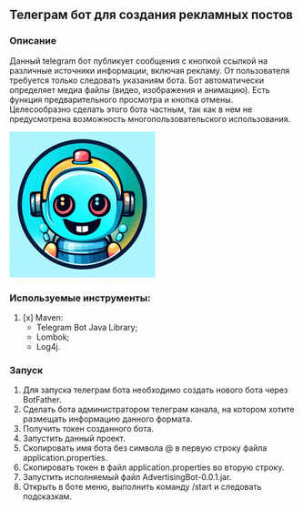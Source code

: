 ## Телеграм бот для создания рекламных постов
### Описание
Данный telegram бот публикует сообщения с кнопкой ссылкой на различные 
источники информации, включая рекламу. От пользователя требуется 
только следовать указаниям бота. Бот автоматически определяет медиа 
файлы (видео, изображения и анимацию). Есть функция предварительного 
просмотра и кнопка отмены. Целесообразно сделать этого бота частным, 
так как в нем не предусмотрена возможность многопользовательского 
использования.

![AdvertisingPostBot.png](src/main/resources/AdvertisingPostBot.png)

### Используемые инструменты:
1. [x] Maven:
    * Telegram Bot Java Library;
    * Lombok;
    * Log4j.

### Запуск
1. Для запуска телеграм бота необходимо создать нового бота через BotFather.
2. Сделать бота администратором телеграм канала, на котором хотите
   размещать информацию данного формата.
3. Получить токен созданного бота.
4. Запустить данный проект.
5. Скопировать имя бота без символа @ в первую строку файла 
application.properties.
6. Скопировать токен в файл application.properties во вторую строку.
7. Запустить исполняемый файл AdvertisingBot-0.0.1.jar.
8. Открыть в боте меню, выполнить команду /start и следовать подсказкам.
